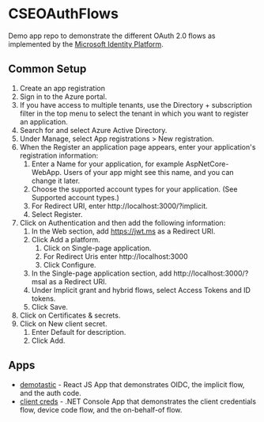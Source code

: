 # CSEOAuthFlows

Demo app repo to demonstrate the different OAuth 2.0 flows as implemented by the [Microsoft Identity Platform](https://docs.microsoft.com/en-us/azure/active-directory/develop/active-directory-v2-protocols).

## Common Setup

1. Create an app registration 
  1. Sign in to the Azure portal.
  2. If you have access to multiple tenants, use the Directory + subscription filter  in the top menu to select the tenant in which you want to register an application.
  3. Search for and select Azure Active Directory.
  4. Under Manage, select App registrations > New registration.
  5. When the Register an application page appears, enter your application's registration information:
     1. Enter a Name for your application, for example AspNetCore-WebApp. Users of your app might see this name, and you can change it later.
     2. Choose the supported account types for your application. (See Supported account types.)
     3. For Redirect URI, enter http://localhost:3000/?implicit.
     4. Select Register.
  6. Click on Authentication and then add the following information:
     1. In the Web section, add https://jwt.ms as a Redirect URI.
     2. Click Add a platform.
        1. Click on Single-page application.
        2. For Redirect Uris enter http://localhost:3000
        3. Click Configure.
     3. In the Single-page application section, add http://localhost:3000/?msal as a Redirect URI.
     4. Under Implicit grant and hybrid flows, select Access Tokens and ID tokens.
     5. Click Save.
  7. Click on Certificates & secrets.
  8. Click on New client secret.
     1. Enter Default for description.
     2. Click Add.

## Apps

- [demotastic](tree/main/demotastic) - React JS App that demonstrates OIDC, the implicit flow, and the auth code.
- [client creds](tree/main/clientcreds) - .NET Console App that demonstrates the client credentials flow, device code flow, and the on-behalf-of flow.
